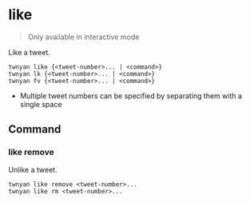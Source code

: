 # like

> Only available in interactive mode

Like a tweet.

```
twnyan like {<tweet-number>... | <command>}
twnyan lk {<tweet-number>... | <command>}
twnyan fv {<tweet-number>... | <command>}
```

- Multiple tweet numbers can be specified by separating them with a single space

## Command

### like remove

Unlike a tweet.

```
twnyan like remove <tweet-number>...
twnyan like rm <tweet-number>...
```
